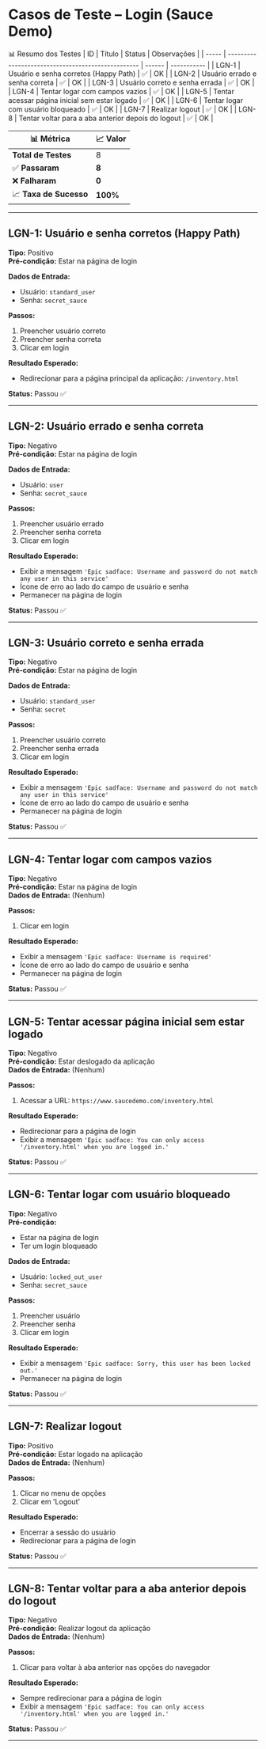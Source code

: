 # Casos de Teste – Login (Sauce Demo)

📊 Resumo dos Testes
| ID    | Título                                             | Status | Observações |
| ----- | -------------------------------------------------- | ------ | ----------- |
| LGN-1 | Usuário e senha corretos (Happy Path)              | ✅      | OK          |
| LGN-2 | Usuário errado e senha correta                     | ✅      | OK          |
| LGN-3 | Usuário correto e senha errada                     | ✅      | OK          |
| LGN-4 | Tentar logar com campos vazios                     | ✅      | OK          |
| LGN-5 | Tentar acessar página inicial sem estar logado     | ✅      | OK          |
| LGN-6 | Tentar logar com usuário bloqueado                 | ✅      | OK          |
| LGN-7 | Realizar logout                                    | ✅      | OK          |
| LGN-8 | Tentar voltar para a aba anterior depois do logout | ✅      | OK          |

| 📊 Métrica             | 📈 Valor |
| ---------------------- | -------- |
| **Total de Testes**    | 8        |
| ✅ **Passaram**         | **8**    |
| ❌ **Falharam**         | **0**    |
| 📈 **Taxa de Sucesso** | **100%** |

---

## LGN-1: Usuário e senha corretos (Happy Path) 

**Tipo:** Positivo  
**Pré-condição:** Estar na página de login  

**Dados de Entrada:**  
- Usuário: `standard_user`  
- Senha: `secret_sauce`
  
**Passos:**
1. Preencher usuário correto  
2. Preencher senha correta  
3. Clicar em login
   
**Resultado Esperado:**  
- Redirecionar para a página principal da aplicação: `/inventory.html`
   
**Status:** Passou ✅

---

## LGN-2: Usuário errado e senha correta

**Tipo:** Negativo  
**Pré-condição:** Estar na página de login

**Dados de Entrada:**  
- Usuário: `user`  
- Senha: `secret_sauce`
  
**Passos:**  
1. Preencher usuário errado  
2. Preencher senha correta  
3. Clicar em login

**Resultado Esperado:**  
- Exibir a mensagem `'Epic sadface: Username and password do not match any user in this service'`  
- Ícone de erro ao lado do campo de usuário e senha  
- Permanecer na página de login
    
**Status:** Passou ✅

---

## LGN-3: Usuário correto e senha errada

**Tipo:** Negativo  
**Pré-condição:** Estar na página de login  

**Dados de Entrada:**  
- Usuário: `standard_user`  
- Senha: `secret`
   
**Passos:**  
1. Preencher usuário correto  
2. Preencher senha errada  
3. Clicar em login
   
**Resultado Esperado:**  
- Exibir a mensagem `'Epic sadface: Username and password do not match any user in this service'`  
- Ícone de erro ao lado do campo de usuário e senha  
- Permanecer na página de login
   
**Status:** Passou ✅

---

## LGN-4: Tentar logar com campos vazios 

**Tipo:** Negativo  
**Pré-condição:** Estar na página de login  
**Dados de Entrada:** (Nenhum) 

**Passos:**  
1. Clicar em login
   
**Resultado Esperado:**  
- Exibir a mensagem `'Epic sadface: Username is required'`  
- Ícone de erro ao lado do campo de usuário e senha  
- Permanecer na página de login
   
**Status:** Passou ✅

---

## LGN-5: Tentar acessar página inicial sem estar logado 

**Tipo:** Negativo  
**Pré-condição:** Estar deslogado da aplicação  
**Dados de Entrada:** (Nenhum)  

**Passos:**  
1. Acessar a URL: `https://www.saucedemo.com/inventory.html`
   
**Resultado Esperado:**  
- Redirecionar para a página de login  
- Exibir a mensagem `'Epic sadface: You can only access '/inventory.html' when you are logged in.'`
    
**Status:** Passou ✅

---

## LGN-6: Tentar logar com usuário bloqueado  

**Tipo:** Negativo  
**Pré-condição:**  
- Estar na página de login  
- Ter um login bloqueado
   
**Dados de Entrada:**  
- Usuário: `locked_out_user`  
- Senha: `secret_sauce`
  
**Passos:**  
1. Preencher usuário  
2. Preencher senha  
3. Clicar em login
   
**Resultado Esperado:**  
- Exibir a mensagem `'Epic sadface: Sorry, this user has been locked out.'`  
- Permanecer na página de login
  
**Status:** Passou ✅

---

## LGN-7: Realizar logout  

**Tipo:** Positivo  
**Pré-condição:** Estar logado na aplicação  
**Dados de Entrada:** (Nenhum)

**Passos:**  
1. Clicar no menu de opções  
2. Clicar em 'Logout'
   
**Resultado Esperado:**  
- Encerrar a sessão do usuário  
- Redirecionar para a página de login
    
**Status:** Passou ✅ 

---

## LGN-8: Tentar voltar para a aba anterior depois do logout 

**Tipo:** Negativo  
**Pré-condição:** Realizar logout da aplicação  
**Dados de Entrada:** (Nenhum)  

**Passos:**  
1. Clicar para voltar à aba anterior nas opções do navegador
   
**Resultado Esperado:**  
- Sempre redirecionar para a página de login  
- Exibir a mensagem `'Epic sadface: You can only access '/inventory.html' when you are logged in.'`
   
**Status:** Passou ✅

---
